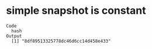# simple snapshot is constant

    Code
      hash
    Output
      [1] "8df89513325778dc46d6cc14d458e433"

